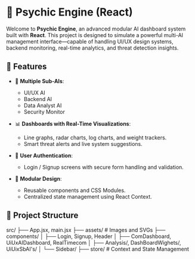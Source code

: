 # 🔮 Psychic Engine (React)

Welcome to **Psychic Engine**, an advanced modular AI dashboard system built with **React**. This project is designed to simulate a powerful multi-AI management interface—capable of handling UI/UX design systems, backend monitoring, real-time analytics, and threat detection insights.

## 📁 Features

- 🧠 **Multiple Sub-AIs**:
  - UI/UX AI
  - Backend AI
  - Data Analyst AI
  - Security Monitor

- 📊 **Dashboards with Real-Time Visualizations**:
  - Line graphs, radar charts, log charts, and weight trackers.
  - Smart threat alerts and live system suggestions.

- 🔐 **User Authentication**:
  - Login / Signup screens with secure form handling and validation.

- 🧩 **Modular Design**:
  - Reusable components and CSS Modules.
  - Centralized state management using React Context.

## 🧱 Project Structure

src/
├── App.jsx, main.jsx
├── assets/ # Images and SVGs
├── components/
│ ├── Login, Signup, Header
│ ├── ComDashboard, UiUxAIDashboard, RealTimecom
│ ├── Analysis/, DashBoardWighets/, UiUixSbAI's/
│ └── Sidebar/
├── store/ # Context and State Management

